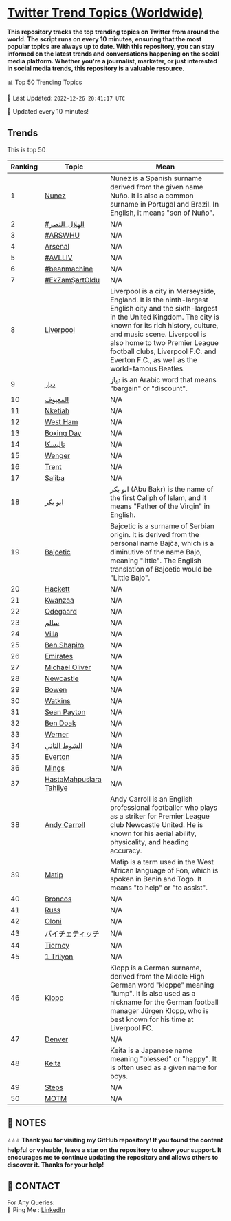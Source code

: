 [Twitter Trend Topics (Worldwide)](https://github.com/ErcinDedeoglu/Twitter-Trend-Topics)
==========

**This repository tracks the top trending topics on Twitter from around the world. 
The script runs on every 10 minutes, ensuring that the most popular topics are always up to date. 
With this repository, you can stay informed on the latest trends and conversations happening on the social media platform. 
Whether you're a journalist, marketer, or just interested in social media trends, this repository is a valuable resource.**


📊 Top 50 Trending Topics

📆 Last Updated: `2022-12-26 20:41:17 UTC`

🔧 Updated every 10 minutes!


## Trends

This is top 50

| Ranking | Topic | Mean |
| ------- | ------------ | ------------ |
| 1 | [Nunez](http://twitter.com/search?q=Nunez) | Nunez is a Spanish surname derived from the given name Nuño. It is also a common surname in Portugal and Brazil. In English, it means "son of Nuño". |
| 2 | [#الهلال_النصر](http://twitter.com/search?q=%23%d8%a7%d9%84%d9%87%d9%84%d8%a7%d9%84_%d8%a7%d9%84%d9%86%d8%b5%d8%b1) | N/A |
| 3 | [#ARSWHU](http://twitter.com/search?q=%23ARSWHU) | N/A |
| 4 | [Arsenal](http://twitter.com/search?q=Arsenal) | N/A |
| 5 | [#AVLLIV](http://twitter.com/search?q=%23AVLLIV) | N/A |
| 6 | [#beanmachine](http://twitter.com/search?q=%23beanmachine) | N/A |
| 7 | [#EkZamŞartOldu](http://twitter.com/search?q=%23EkZam%c5%9eartOldu) | N/A |
| 8 | [Liverpool](http://twitter.com/search?q=Liverpool) | Liverpool is a city in Merseyside, England. It is the ninth-largest English city and the sixth-largest in the United Kingdom. The city is known for its rich history, culture, and music scene. Liverpool is also home to two Premier League football clubs, Liverpool F.C. and Everton F.C., as well as the world-famous Beatles. |
| 9 | [دياز](http://twitter.com/search?q=%d8%af%d9%8a%d8%a7%d8%b2) | دياز is an Arabic word that means "bargain" or "discount". |
| 10 | [المعيوف](http://twitter.com/search?q=%d8%a7%d9%84%d9%85%d8%b9%d9%8a%d9%88%d9%81) | N/A |
| 11 | [Nketiah](http://twitter.com/search?q=Nketiah) | N/A |
| 12 | [West Ham](http://twitter.com/search?q=West+Ham) | N/A |
| 13 | [Boxing Day](http://twitter.com/search?q=Boxing+Day) | N/A |
| 14 | [تاليسكا](http://twitter.com/search?q=%d8%aa%d8%a7%d9%84%d9%8a%d8%b3%d9%83%d8%a7) | N/A |
| 15 | [Wenger](http://twitter.com/search?q=Wenger) | N/A |
| 16 | [Trent](http://twitter.com/search?q=Trent) | N/A |
| 17 | [Saliba](http://twitter.com/search?q=Saliba) | N/A |
| 18 | [ابو بكر](http://twitter.com/search?q=%d8%a7%d8%a8%d9%88+%d8%a8%d9%83%d8%b1) | ابو بكر (Abu Bakr) is the name of the first Caliph of Islam, and it means "Father of the Virgin" in English. |
| 19 | [Bajcetic](http://twitter.com/search?q=Bajcetic) | Bajcetic is a surname of Serbian origin. It is derived from the personal name Bajča, which is a diminutive of the name Bajo, meaning "little". The English translation of Bajcetic would be "Little Bajo". |
| 20 | [Hackett](http://twitter.com/search?q=Hackett) | N/A |
| 21 | [Kwanzaa](http://twitter.com/search?q=Kwanzaa) | N/A |
| 22 | [Odegaard](http://twitter.com/search?q=Odegaard) | N/A |
| 23 | [سالم](http://twitter.com/search?q=%d8%b3%d8%a7%d9%84%d9%85) | N/A |
| 24 | [Villa](http://twitter.com/search?q=Villa) | N/A |
| 25 | [Ben Shapiro](http://twitter.com/search?q=Ben+Shapiro) | N/A |
| 26 | [Emirates](http://twitter.com/search?q=Emirates) | N/A |
| 27 | [Michael Oliver](http://twitter.com/search?q=Michael+Oliver) | N/A |
| 28 | [Newcastle](http://twitter.com/search?q=Newcastle) | N/A |
| 29 | [Bowen](http://twitter.com/search?q=Bowen) | N/A |
| 30 | [Watkins](http://twitter.com/search?q=Watkins) | N/A |
| 31 | [Sean Payton](http://twitter.com/search?q=Sean+Payton) | N/A |
| 32 | [Ben Doak](http://twitter.com/search?q=Ben+Doak) | N/A |
| 33 | [Werner](http://twitter.com/search?q=Werner) | N/A |
| 34 | [الشوط الثاني](http://twitter.com/search?q=%d8%a7%d9%84%d8%b4%d9%88%d8%b7+%d8%a7%d9%84%d8%ab%d8%a7%d9%86%d9%8a) | N/A |
| 35 | [Everton](http://twitter.com/search?q=Everton) | N/A |
| 36 | [Mings](http://twitter.com/search?q=Mings) | N/A |
| 37 | [HastaMahpuslara Tahliye](http://twitter.com/search?q=HastaMahpuslara+Tahliye) | N/A |
| 38 | [Andy Carroll](http://twitter.com/search?q=Andy+Carroll) | Andy Carroll is an English professional footballer who plays as a striker for Premier League club Newcastle United. He is known for his aerial ability, physicality, and heading accuracy. |
| 39 | [Matip](http://twitter.com/search?q=Matip) | Matip is a term used in the West African language of Fon, which is spoken in Benin and Togo. It means "to help" or "to assist". |
| 40 | [Broncos](http://twitter.com/search?q=Broncos) | N/A |
| 41 | [Russ](http://twitter.com/search?q=Russ) | N/A |
| 42 | [Oloni](http://twitter.com/search?q=Oloni) | N/A |
| 43 | [バイチェティッチ](http://twitter.com/search?q=%e3%83%90%e3%82%a4%e3%83%81%e3%82%a7%e3%83%86%e3%82%a3%e3%83%83%e3%83%81) | N/A |
| 44 | [Tierney](http://twitter.com/search?q=Tierney) | N/A |
| 45 | [1 Trilyon](http://twitter.com/search?q=1+Trilyon) | N/A |
| 46 | [Klopp](http://twitter.com/search?q=Klopp) | Klopp is a German surname, derived from the Middle High German word "kloppe" meaning "lump". It is also used as a nickname for the German football manager Jürgen Klopp, who is best known for his time at Liverpool FC. |
| 47 | [Denver](http://twitter.com/search?q=Denver) | N/A |
| 48 | [Keita](http://twitter.com/search?q=Keita) | Keita is a Japanese name meaning "blessed" or "happy". It is often used as a given name for boys. |
| 49 | [Steps](http://twitter.com/search?q=Steps) | N/A |
| 50 | [MOTM](http://twitter.com/search?q=MOTM) | N/A |




## 📝 NOTES

⭐⭐⭐ **Thank you for visiting my GitHub repository! If you found the content helpful or valuable, leave a star on the repository to show your support. It encourages me to continue updating the repository and allows others to discover it. Thanks for your help!**

## 📨 CONTACT

 For Any Queries:  
            🏓 Ping Me : [LinkedIn](https://www.linkedin.com/in/ercindedeoglu/)